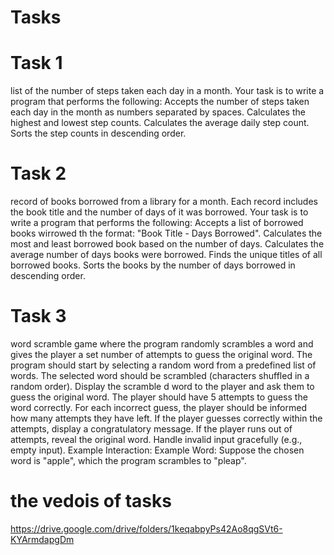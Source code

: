 # Tasks

# Task 1

list of the number of steps taken each day in a month. Your task is to write a program that performs the following:
Accepts the number of steps taken each day in the month as numbers separated by spaces.
Calculates the highest and lowest step counts.
Calculates the average daily step count.
Sorts the step counts in descending order.

# Task 2

record of books borrowed from a library for a month. Each record includes the book title and the number of days  of it was borrowed. Your task is to write a program that performs the following:
Accepts a list of borrowed books wirrowed th the format: "Book Title - Days Borrowed".
Calculates the most and least borrowed book based on the number of days.
Calculates the average number of days books were borrowed.
Finds the unique titles of all borrowed books.
Sorts the books by the number of days borrowed in descending order.

# Task 3

word scramble game where the program randomly scrambles a word and gives the player a set number of attempts to guess the original word.
The program should start by selecting a random word from a predefined list of words.
The selected word should be scrambled (characters shuffled in a random order).
Display the scramble	d word to the player and ask them to guess the original word.
The player should have 5 attempts to guess the word correctly.
For each incorrect guess, the player should be informed how many attempts they have left.
If the player guesses correctly within the attempts, display a congratulatory message.
If the player runs out of attempts, reveal the original word.
Handle invalid input gracefully (e.g., empty input).
Example Interaction:
Example Word:
Suppose the chosen word is "apple", which the program scrambles to "pleap".

# the vedois of tasks
https://drive.google.com/drive/folders/1keqabpyPs42Ao8qgSVt6-KYArmdapgDm
